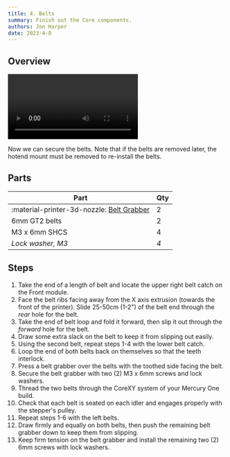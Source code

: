 ```yaml
---
title: 4. Belts
summary: Finish out the Core components.
authors: Jon Harper
date: 2023-4-8
---
```


## Overview

<video controls="">
  <source src="https://jon-harper.github.io/E34M1/assets/vid/belts.mp4" type="video/mp4">
</video>

Now we can secure the belts. Note that if the belts are removed later, the hotend mount must be removed to re-install the belts.

## Parts

| Part | Qty |
|---|---|
| :material-printer-3d-nozzle: [Belt Grabber](../modules/front.md) | 2 |
| 6mm GT2 belts     | 2 |
| M3 x 6mm SHCS     | 4 |
| *Lock washer, M3* | *4* |

## Steps

1. Take the end of a length of belt and locate the upper right belt catch on the Front module.
2. Face the belt ribs facing away from the X axis extrusion (towards the front of the printer). Slide 25-50cm (1-2") of the belt end through the *rear* hole for the belt.
3. Take the end of belt loop and fold it forward, then slip it out through the *forward* hole for the belt.
4. Draw some extra slack on the belt to keep it from slipping out easily.
5. Using the second belt, repeat steps 1-4 with the lower belt catch.
6. Loop the end of both belts back on themselves so that the teeth interlock. 
7. Press a belt grabber over the belts with the toothed side facing the belt.
8. Secure the belt grabber with two (2) M3 x 6mm screws and lock washers.
9. Thread the two belts through the CoreXY system of your Mercury One build.
10. Check that each belt is seated on each idler and engages properly with the stepper's pulley.
11. Repeat steps 1-6 with the left belts.
12. Draw firmly and equally on both belts, then push the remaining belt grabber down to keep them from slipping.
13. Keep firm tension on the belt grabber and install the remaining two (2) 6mm screws with lock washers.
